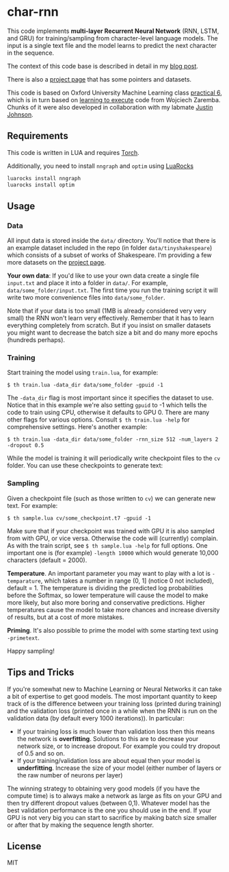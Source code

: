 
# char-rnn

This code implements **multi-layer Recurrent Neural Network** (RNN, LSTM, and GRU) for training/sampling from character-level language models. The input is a single text file and the model learns to predict the next character in the sequence. 

The context of this code base is described in detail in my [blog post](http://karpathy.github.io/2015/05/21/rnn-effectiveness/).

There is also a [project page](http://cs.stanford.edu/people/karpathy/char-rnn/) that has some pointers and datasets.

This code is based on Oxford University Machine Learning class [practical 6](https://github.com/oxford-cs-ml-2015/practical6), which is in turn based on [learning to execute](https://github.com/wojciechz/learning_to_execute) code from Wojciech Zaremba. Chunks of it were also developed in collaboration with my labmate [Justin Johnson](https://github.com/jcjohnson/).

## Requirements

This code is written in LUA and requires [Torch](http://torch.ch/).

Additionally, you need to install `nngraph` and `optim` using [LuaRocks](https://luarocks.org/)

```bash
luarocks install nngraph 
luarocks install optim
```

## Usage


### Data

All input data is stored inside the `data/` directory. You'll notice that there is an example dataset included in the repo (in folder `data/tinyshakespeare`) which consists of a subset of works of Shakespeare. I'm providing a few more datasets on the [project page](http://cs.stanford.edu/people/karpathy/char-rnn/).

**Your own data**: If you'd like to use your own data create a single file `input.txt` and place it into a folder in `data/`. For example, `data/some_folder/input.txt`. The first time you run the training script it will write two more convenience files into `data/some_folder`.

Note that if your data is too small (1MB is already considered very very small) the RNN won't learn very effectively. Remember that it has to learn everything completely from scratch. But if you insist on smaller datasets you might want to decrease the batch size a bit and do many more epochs (hundreds perhaps).

### Training

Start training the model using `train.lua`, for example:

```
$ th train.lua -data_dir data/some_folder -gpuid -1
```

The `-data_dir` flag is most important since it specifies the dataset to use. Notice that in this example we're also setting `gpuid` to -1 which tells the code to train using CPU, otherwise it defaults to GPU 0. There are many other flags for various options. Consult `$ th train.lua -help` for comprehensive settings. Here's another example:

```
$ th train.lua -data_dir data/some_folder -rnn_size 512 -num_layers 2 -dropout 0.5
```

While the model is training it will periodically write checkpoint files to the `cv` folder. You can use these checkpoints to generate text:

### Sampling

Given a checkpoint file (such as those written to `cv`) we can generate new text. For example:

```
$ th sample.lua cv/some_checkpoint.t7 -gpuid -1
```

Make sure that if your checkpoint was trained with GPU it is also sampled from with GPU, or vice versa. Otherwise the code will (currently) complain. As with the train script, see `$ th sample.lua -help` for full options. One important one is (for example) `-length 10000` which would generate 10,000 characters (default = 2000).

**Temperature**. An important parameter you may want to play with a lot is `-temparature`, which takes a number in range (0, 1] (notice 0 not included), default = 1. The temperature is dividing the predicted log probabilities before the Softmax, so lower temperature will cause the model to make more likely, but also more boring and conservative predictions. Higher temperatures cause the model to take more chances and increase diversity of results, but at a cost of more mistakes.

**Priming**. It's also possible to prime the model with some starting text using `-primetext`.

Happy sampling!

## Tips and Tricks

If you're somewhat new to Machine Learning or Neural Networks it can take a bit of expertise to get good models. The most important quantity to keep track of is the difference between your training loss (printed during training) and the validation loss (printed once in a while when the RNN is run on the validation data (by default every 1000 iterations)). In particular:

- If your training loss is much lower than validation loss then this means the network is **overfitting**. Solutions to this are to decrease your network size, or to increase dropout. For example you could try dropout of 0.5 and so on.
- If your training/validation loss are about equal then your model is **underfitting**. Increase the size of your model (either number of layers or the raw number of neurons per layer)

The winning strategy to obtaining very good models (if you have the compute time) is to always make a network as large as fits on your GPU and then try different dropout values (between 0,1). Whatever model has the best validation performance is the one you should use in the end. If your GPU is not very big you can start to sacrifice by making batch size smaller or after that by making the sequence length shorter.

## License

MIT
